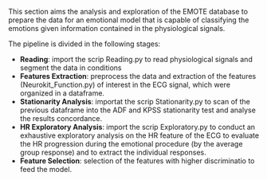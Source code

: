 This section aims the analysis and exploration of the EMOTE database to prepare the data for an emotional model that is capable of classifying the emotions given information contained in the physiological signals. 

The pipeline is divided in the following stages:

- **Reading**: import the scrip Reading.py to read physiological signals and segment the data in conditions
- **Features Extraction**: preprocess the data and extraction of the features (Neurokit_Function.py) of interest in the ECG signal, which were organized in a dataframe. 
- **Stationarity Analysis**: importat the scrip Stationarity.py to scan of the previous dataframe into the ADF and KPSS stationarity test and analyse the results concordance.
- **HR Exploratory Analysis**: import the scrip Exploratory.py to conduct an exhaustive exploratory analysis on the HR feature of the ECG to evaluate the HR progression during the emotional procedure (by the average group response) and to extract the individual responses. 
- **Feature Selection**: selection of the features with higher discriminatio to feed the model.


